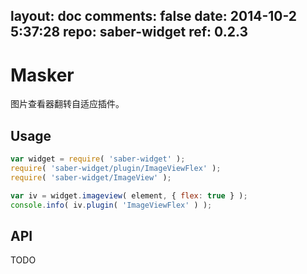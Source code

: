 layout: doc
comments: false
date: 2014-10-2 5:37:28
repo: saber-widget
ref: 0.2.3
---

# Masker

图片查看器翻转自适应插件。


## Usage

``` javascript
var widget = require( 'saber-widget' );
require( 'saber-widget/plugin/ImageViewFlex' );
require( 'saber-widget/ImageView' );

var iv = widget.imageview( element, { flex: true } );
console.info( iv.plugin( 'ImageViewFlex' ) );
```

## API

TODO

